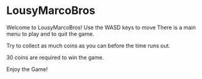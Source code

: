# LousyMarcoBros

Welcome to LousyMarcoBros!
Use the WASD keys to move
There is a main menu to play and to quit the game.

Try to collect as much coins as you can before the time runs out.

30 coins are required to win the game.

Enjoy the Game!
